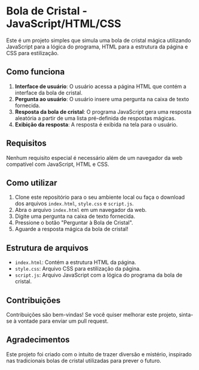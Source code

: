 # Bola de Cristal - JavaScript/HTML/CSS

Este é um projeto simples que simula uma bola de cristal mágica utilizando JavaScript para a lógica do programa, HTML para a estrutura da página e CSS para estilização.

## Como funciona

1. **Interface de usuário**: O usuário acessa a página HTML que contém a interface da bola de cristal.
2. **Pergunta ao usuário**: O usuário insere uma pergunta na caixa de texto fornecida.
3. **Resposta da bola de cristal**: O programa JavaScript gera uma resposta aleatória a partir de uma lista pré-definida de respostas mágicas.
4. **Exibição da resposta**: A resposta é exibida na tela para o usuário.

## Requisitos

Nenhum requisito especial é necessário além de um navegador da web compatível com JavaScript, HTML e CSS.

## Como utilizar

1. Clone este repositório para o seu ambiente local ou faça o download dos arquivos `index.html`, `style.css` e `script.js`.
2. Abra o arquivo `index.html` em um navegador da web.
3. Digite uma pergunta na caixa de texto fornecida.
4. Pressione o botão "Perguntar à Bola de Cristal".
5. Aguarde a resposta mágica da bola de cristal!

## Estrutura de arquivos

- `index.html`: Contém a estrutura HTML da página.
- `style.css`: Arquivo CSS para estilização da página.
- `script.js`: Arquivo JavaScript com a lógica do programa da bola de cristal.

## Contribuições

Contribuições são bem-vindas! Se você quiser melhorar este projeto, sinta-se à vontade para enviar um pull request.

## Agradecimentos

Este projeto foi criado com o intuito de trazer diversão e mistério, inspirado nas tradicionais bolas de cristal utilizadas para prever o futuro.

